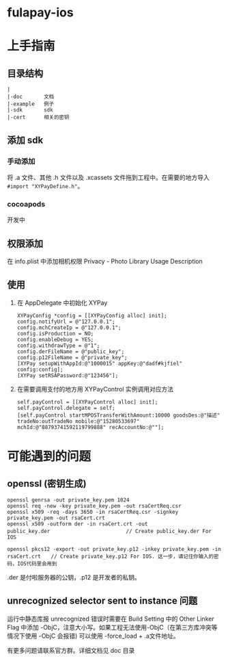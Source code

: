 # fulapay-ios

# 上手指南

## 目录结构

```
|
|-doc       文档
|-example   例子
|-sdk       sdk
|-cert      相关的密钥
```

## 添加 sdk
### 手动添加

将 .a 文件、其他 .h 文件以及 .xcassets 文件拖到工程中。在需要的地方导入 `#import "XYPayDefine.h"`。

### cocoapods
开发中

## 权限添加
在 info.plist 中添加相机权限 Privacy - Photo Library Usage Description

## 使用

1. 在 AppDelegate 中初始化 XYPay  

    ```
    XYPayConfig *config = [[XYPayConfig alloc] init];
    config.notifyUrl = @"127.0.0.1";
    config.mchCreateIp = @"127.0.0.1";
    config.isProduction = NO;
    config.enableDebug = YES;
    config.withdrawType = @"1";
    config.derFileName = @"public_key";
    config.p12FileName = @"private_key";
    [XYPay setupWithAppId:@"1000015" appKey:@"dadf#kjfiel" config:config];
    [XYPay setRSAPassword:@"123456"];
    ```

2. 在需要调用支付的地方用 XYPayControl 实例调用对应方法 
 
	```
	self.payControl = [[XYPayControl alloc] init];
	self.payControl.delegate = self;
	[self.payControl startMPOSTransferWithAmount:10000 goodsDes:@"描述" tradeNo:outTradeNo mobile:@"15280533697" mchId:@"88793741592119799888" recAccountNo:@""];
	``` 

# 可能遇到的问题
## openssl (密钥生成)

````
openssl genrsa -out private_key.pem 1024
openssl req -new -key private_key.pem -out rsaCertReq.csr
openssl x509 -req -days 3650 -in rsaCertReq.csr -signkey private_key.pem -out rsaCert.crt
openssl x509 -outform der -in rsaCert.crt -out public_key.der　　　　　　　　　　　　　　　// Create public_key.der For IOS
 
openssl pkcs12 -export -out private_key.p12 -inkey private_key.pem -in rsaCert.crt　　// Create private_key.p12 For IOS. 这一步，请记住你输入的密码，IOS代码里会用到
```` 

.der 是付啦服务器的公钥，.p12 是开发者的私钥。

## unrecognized selector sent to instance 问题

运行中静态库报 unrecognized 错误时需要在 Build Setting 中的 Other Linker Flag 中添加 -ObjC，注意大小写。如果工程无法使用-ObjC（在第三方库冲突等情况下使用 -ObjC 会报错) 可以使用 -force_load + .a文件地址。

有更多问题请联系官方群。详细文档见 doc 目录
